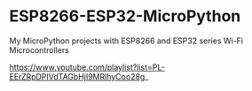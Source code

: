 # ESP8266-ESP32-MicroPython
My MicroPython projects with ESP8266 and ESP32 series Wi-Fi Microcontrollers

https://www.youtube.com/playlist?list=PL-EErZRpDPIVdTAGbHjI9MRlhyCoo28g_

